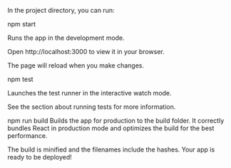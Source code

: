 In the project directory, you can run:

npm start


Runs the app in the development mode.

Open http://localhost:3000 to view it in your browser.

The page will reload when you make changes.

npm test

Launches the test runner in the interactive watch mode.

See the section about running tests for more information.

npm run build
Builds the app for production to the build folder.
It correctly bundles React in production mode and optimizes the build for the best performance.

The build is minified and the filenames include the hashes.
Your app is ready to be deployed!
